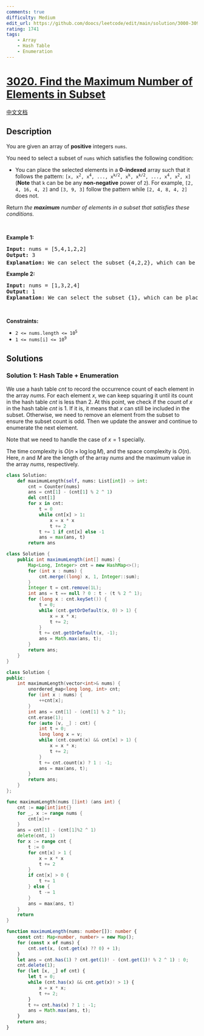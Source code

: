 ```yaml
---
comments: true
difficulty: Medium
edit_url: https://github.com/doocs/leetcode/edit/main/solution/3000-3099/3020.Find%20the%20Maximum%20Number%20of%20Elements%20in%20Subset/README_EN.md
rating: 1741
tags:
    - Array
    - Hash Table
    - Enumeration
---
```


# [3020. Find the Maximum Number of Elements in Subset](https://leetcode.com/problems/find-the-maximum-number-of-elements-in-subset)

[中文文档](/solution/3000-3099/3020.Find%20the%20Maximum%20Number%20of%20Elements%20in%20Subset/README.md)

## Description

<p>You are given an array of <strong>positive</strong> integers <code>nums</code>.</p>

<p>You need to select a <span data-keyword="subset">subset</span> of <code>nums</code> which satisfies the following condition:</p>

<ul>
	<li>You can place the selected elements in a <strong>0-indexed</strong> array such that it follows the pattern: <code>[x, x<sup>2</sup>, x<sup>4</sup>, ..., x<sup>k/2</sup>, x<sup>k</sup>, x<sup>k/2</sup>, ..., x<sup>4</sup>, x<sup>2</sup>, x]</code> (<strong>Note</strong> that <code>k</code> can be be any <strong>non-negative</strong> power of <code>2</code>). For example, <code>[2, 4, 16, 4, 2]</code> and <code>[3, 9, 3]</code> follow the pattern while <code>[2, 4, 8, 4, 2]</code> does not.</li>
</ul>

<p>Return <em>the <strong>maximum</strong> number of elements in a subset that satisfies these conditions.</em></p>

<p>&nbsp;</p>
<p><strong class="example">Example 1:</strong></p>

<pre>
<strong>Input:</strong> nums = [5,4,1,2,2]
<strong>Output:</strong> 3
<strong>Explanation:</strong> We can select the subset {4,2,2}, which can be placed in the array as [2,4,2] which follows the pattern and 2<sup>2</sup> == 4. Hence the answer is 3.
</pre>

<p><strong class="example">Example 2:</strong></p>

<pre>
<strong>Input:</strong> nums = [1,3,2,4]
<strong>Output:</strong> 1
<strong>Explanation:</strong> We can select the subset {1}, which can be placed in the array as [1] which follows the pattern. Hence the answer is 1. Note that we could have also selected the subsets {2}, {3}, or {4}, there may be multiple subsets which provide the same answer. 
</pre>

<p>&nbsp;</p>
<p><strong>Constraints:</strong></p>

<ul>
	<li><code>2 &lt;= nums.length &lt;= 10<sup>5</sup></code></li>
	<li><code>1 &lt;= nums[i] &lt;= 10<sup>9</sup></code></li>
</ul>

## Solutions

### Solution 1: Hash Table + Enumeration

We use a hash table $cnt$ to record the occurrence count of each element in the array $nums$. For each element $x$, we can keep squaring it until its count in the hash table $cnt$ is less than $2$. At this point, we check if the count of $x$ in the hash table $cnt$ is $1$. If it is, it means that $x$ can still be included in the subset. Otherwise, we need to remove an element from the subset to ensure the subset count is odd. Then we update the answer and continue to enumerate the next element.

Note that we need to handle the case of $x = 1$ specially.

The time complexity is $O(n \times \log \log M)$, and the space complexity is $O(n)$. Here, $n$ and $M$ are the length of the array $nums$ and the maximum value in the array $nums$, respectively.

<!-- tabs:start -->

```python
class Solution:
    def maximumLength(self, nums: List[int]) -> int:
        cnt = Counter(nums)
        ans = cnt[1] - (cnt[1] % 2 ^ 1)
        del cnt[1]
        for x in cnt:
            t = 0
            while cnt[x] > 1:
                x = x * x
                t += 2
            t += 1 if cnt[x] else -1
            ans = max(ans, t)
        return ans
```

```java
class Solution {
    public int maximumLength(int[] nums) {
        Map<Long, Integer> cnt = new HashMap<>();
        for (int x : nums) {
            cnt.merge((long) x, 1, Integer::sum);
        }
        Integer t = cnt.remove(1L);
        int ans = t == null ? 0 : t - (t % 2 ^ 1);
        for (long x : cnt.keySet()) {
            t = 0;
            while (cnt.getOrDefault(x, 0) > 1) {
                x = x * x;
                t += 2;
            }
            t += cnt.getOrDefault(x, -1);
            ans = Math.max(ans, t);
        }
        return ans;
    }
}
```

```cpp
class Solution {
public:
    int maximumLength(vector<int>& nums) {
        unordered_map<long long, int> cnt;
        for (int x : nums) {
            ++cnt[x];
        }
        int ans = cnt[1] - (cnt[1] % 2 ^ 1);
        cnt.erase(1);
        for (auto [v, _] : cnt) {
            int t = 0;
            long long x = v;
            while (cnt.count(x) && cnt[x] > 1) {
                x = x * x;
                t += 2;
            }
            t += cnt.count(x) ? 1 : -1;
            ans = max(ans, t);
        }
        return ans;
    }
};
```

```go
func maximumLength(nums []int) (ans int) {
	cnt := map[int]int{}
	for _, x := range nums {
		cnt[x]++
	}
	ans = cnt[1] - (cnt[1]%2 ^ 1)
	delete(cnt, 1)
	for x := range cnt {
		t := 0
		for cnt[x] > 1 {
			x = x * x
			t += 2
		}
		if cnt[x] > 0 {
			t += 1
		} else {
			t -= 1
		}
		ans = max(ans, t)
	}
	return
}
```

```ts
function maximumLength(nums: number[]): number {
    const cnt: Map<number, number> = new Map();
    for (const x of nums) {
        cnt.set(x, (cnt.get(x) ?? 0) + 1);
    }
    let ans = cnt.has(1) ? cnt.get(1)! - (cnt.get(1)! % 2 ^ 1) : 0;
    cnt.delete(1);
    for (let [x, _] of cnt) {
        let t = 0;
        while (cnt.has(x) && cnt.get(x)! > 1) {
            x = x * x;
            t += 2;
        }
        t += cnt.has(x) ? 1 : -1;
        ans = Math.max(ans, t);
    }
    return ans;
}
```

<!-- tabs:end -->

<!-- end -->
